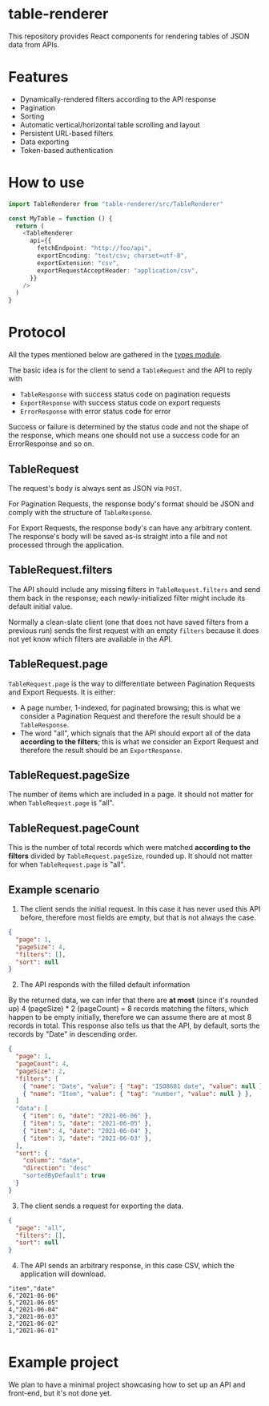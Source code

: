 # table-renderer

This repository provides React components for rendering tables of JSON data
from APIs.

# Features

- Dynamically-rendered filters according to the API response
- Pagination
- Sorting
- Automatic vertical/horizontal table scrolling and layout
- Persistent URL-based filters
- Data exporting
- Token-based authentication

# How to use

```typescript
import TableRenderer from "table-renderer/src/TableRenderer"

const MyTable = function () {
  return (
    <TableRenderer
      api={{
        fetchEndpoint: "http://foo/api",
        exportEncoding: "text/csv; charset=utf-8",
        exportExtension: "csv",
        exportRequestAcceptHeader: "application/csv",
      }}
    />
  )
}
```

# Protocol

All the types mentioned below are gathered in the
[types module](./src/types).

The basic idea is for the client to send a `TableRequest` and the API to reply
with

- `TableResponse` with success status code on pagination requests
- `ExportResponse` with success status code on export requests
- `ErrorResponse` with error status code for error

Success or failure is determined by the status code and not the shape of the
response, which means one should not use a success code for an ErrorResponse
and so on.

## TableRequest

The request's body is always sent as JSON via `POST`.

For Pagination Requests, the response body's format should be JSON and comply
with the structure of `TableResponse`.

For Export Requests, the response body's can have any arbitrary content. The
response's body will be saved as-is straight into a file and not processed
through the application.

## TableRequest.filters

The API should include any missing filters in `TableRequest.filters` and send
them back in the response; each newly-initialized filter might include its
default initial value.

Normally a clean-slate client (one that does not have saved filters from a
previous run) sends the first request with an empty `filters` because it does
not yet know which filters are available in the API.

## TableRequest.page

`TableRequest.page` is the way to differentiate between Pagination Requests and
Export Requests. It is either:

- A page number, 1-indexed, for paginated browsing; this is what we consider a
  Pagination Request and therefore the result should be a `TableResponse`.
- The word "all", which signals that the API should export all of the data
  **according to the filters**; this is what we consider an Export Request and
  therefore the result should be an `ExportResponse`.

## TableRequest.pageSize

The number of items which are included in a page. It should not matter for when
`TableRequest.page` is "all".

## TableRequest.pageCount

This is the number of total records which were matched **according to the
filters** divided by `TableRequest.pageSize`, rounded up. It should not matter
for when `TableRequest.page` is "all".

## Example scenario

1. The client sends the initial request. In this case it has never used this
   API before, therefore most fields are empty, but that is not always the
   case.

```json
{
  "page": 1,
  "pageSize": 4,
  "filters": [],
  "sort": null
}
```

2. The API responds with the filled default information

By the returned data, we can infer that there are **at most** (since it's
rounded up) 4 (pageSize) * 2 (pageCount) = 8 records matching the filters,
which happen to be empty initially, therefore we can assume there are at most 8
records in total. This response also tells us that the API, by default, sorts
the records by "Date" in descending order.

```json
{
  "page": 1,
  "pageCount": 4,
  "pageSize": 2,
  "filters": [
    { "name": "Date", "value": { "tag": "ISO8601 date", "value": null } },
    { "name": "Item", "value": { "tag": "number", "value": null } },
  ]
  "data": [
    { "item": 6, "date": "2021-06-06" },
    { "item": 5, "date": "2021-06-05" },
    { "item": 4, "date": "2021-06-04" },
    { "item": 3, "date": "2021-06-03" },
  ],
  "sort": {
    "column": "date",
    "direction": "desc"
    "sortedByDefault": true
  }
}
```

3. The client sends a request for exporting the data.

```json
{
  "page": "all",
  "filters": [],
  "sort": null
}
```

4. The API sends an arbitrary response, in this case CSV, which the application
   will download.

```csv
"item","date"
6,"2021-06-06"
5,"2021-06-05"
4,"2021-06-04"
3,"2021-06-03"
2,"2021-06-02"
1,"2021-06-01"
```

# Example project

We plan to have a minimal project showcasing how to set up an API and
front-end, but it's not done yet.
